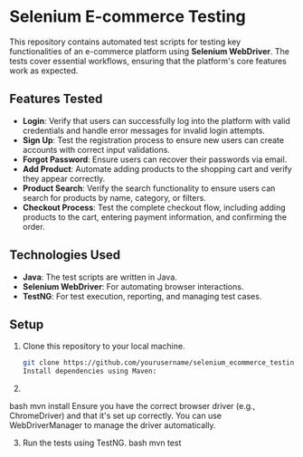 # Selenium E-commerce Testing

This repository contains automated test scripts for testing key functionalities of an e-commerce platform using **Selenium WebDriver**. The tests cover essential workflows, ensuring that the platform's core features work as expected. 

## Features Tested

- **Login**: Verify that users can successfully log into the platform with valid credentials and handle error messages for invalid login attempts.
- **Sign Up**: Test the registration process to ensure new users can create accounts with correct input validations.
- **Forgot Password**: Ensure users can recover their passwords via email.
- **Add Product**: Automate adding products to the shopping cart and verify they appear correctly.
- **Product Search**: Verify the search functionality to ensure users can search for products by name, category, or filters.
- **Checkout Process**: Test the complete checkout flow, including adding products to the cart, entering payment information, and confirming the order.

## Technologies Used

- **Java**: The test scripts are written in Java.
- **Selenium WebDriver**: For automating browser interactions.
- **TestNG**: For test execution, reporting, and managing test cases.

## Setup

1. Clone this repository to your local machine.
   
   ```bash
   git clone https://github.com/yourusername/selenium_ecommerce_testing.git
   Install dependencies using Maven:

2.
bash
mvn install
Ensure you have the correct browser driver (e.g., ChromeDriver) and that it's set up correctly. You can use WebDriverManager to manage the driver automatically.

3. Run the tests using TestNG.
bash
mvn test

